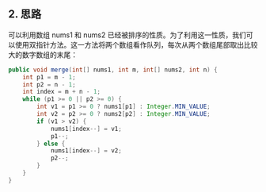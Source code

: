 
## 2. 思路

可以利用数组 nums1 和 nums2 已经被排序的性质。为了利用这一性质，我们可以使用双指针方法。这一方法将两个数组看作队列，每次从两个数组尾部取出比较大的数字数组的末尾：
```java
public void merge(int[] nums1, int m, int[] nums2, int n) {
    int p1 = m - 1;
    int p2 = n - 1;
    int index = m + n - 1;
    while (p1 >= 0 || p2 >= 0) {
        int v1 = p1 >= 0 ? nums1[p1] : Integer.MIN_VALUE;
        int v2 = p2 >= 0 ? nums2[p2] : Integer.MIN_VALUE;
        if (v1 > v2) {
            nums1[index--] = v1;
            p1--;
        } else {
            nums1[index--] = v2;
            p2--;
        }
    }
}
```
